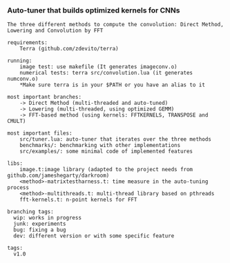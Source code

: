 ### Auto-tuner that builds optimized kernels for CNNs ###        

    The three different methods to compute the convolution: Direct Method, Lowering and Convolution by FFT 

    requirements:
        Terra (github.com/zdevito/terra)
    
    running:
        image test: use makefile (It generates imageconv.o)
        numerical tests: terra src/convolution.lua (it generates numconv.o)
        *Make sure terra is in your $PATH or you have an alias to it

    most important branches: 
        -> Direct Method (multi-threaded and auto-tuned)
        -> Lowering (multi-threaded, using optimized GEMM)
        -> FFT-based method (using kernels: FFTKERNELS, TRANSPOSE and CMULT)
        
    most important files: 
        src/tuner.lua: auto-tuner that iterates over the three methods 
        benchmarks/: benchmarking with other implementations
        src/examples/: some minimal code of implemented features

    libs:  
        image.t:image library (adapted to the project needs from github.com/jameshegarty/darkroom)
        <method>-matrixtestharness.t: time measure in the auto-tuning process
        <method>-multithreads.t: multi-thread library based on pthreads
        fft-kernels.t: n-point kernels for FFT

    branching tags:
      wip: works in progress
      junk: experiments
      bug: fixing a bug
      dev: different version or with some specific feature
    
    tags:
      v1.0
